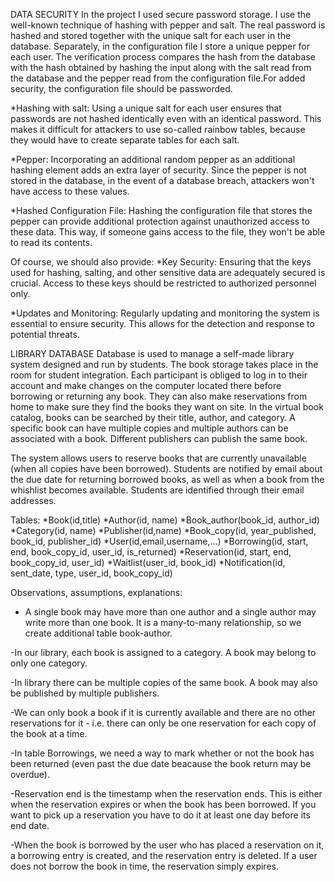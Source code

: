 DATA SECURITY
In the project I used secure password storage. I use the well-known technique of hashing with pepper and salt. The real password is hashed and stored together with the unique salt for each user in the database. Separately, in the configuration file I store a unique pepper for each user. The verification process compares the hash from the database with the hash obtained by hashing the input along with the salt read from the database and the pepper read from the configuration file.For added security, the configuration file should be passworded.

*Hashing with salt: Using a unique salt for each user ensures that passwords are not hashed identically even with an identical password. This makes it difficult for attackers to use so-called rainbow tables, because they would have to create separate tables for each salt.

*Pepper: Incorporating an additional random pepper as an additional hashing element adds an extra layer of security. Since the pepper is not stored in the database, in the event of a database breach, attackers won't have access to these values.

*Hashed Configuration File: Hashing the configuration file that stores the pepper can provide additional protection against unauthorized access to these data. This way, if someone gains access to the file, they won't be able to read its contents.


Of course, we should also provide:
*Key Security: Ensuring that the keys used for hashing, salting, and other sensitive data are adequately secured is crucial. Access to these keys should be restricted to authorized personnel only.

*Updates and Monitoring: Regularly updating and monitoring the system is essential to ensure security. This allows for the detection and response to potential threats.

LIBRARY DATABASE
Database is used to manage a self-made library system designed and run by students. The book storage takes place in the room for student integration. Each participant is obliged to log in to their account and make changes on the computer located there before borrowing or returning any book. They can also make reservations from home to make sure they find the books they want on site. In the virtual book catalog, books can be searched by their title, author, and category. A specific book can have multiple copies and multiple authors can be associated with a book. Different publishers can publish the same book.

The system allows users to reserve books that are currently unavailable (when all copies have been borrowed). Students are notified by email about the due date for returning borrowed books, as well as when a book from the whishlist becomes available. Students are identified through their email addresses.


Tables:
*Book(id,title)
*Author(id, name)
*Book_author(book_id, author_id)
*Category(id, name)
*Publisher(id,name)
*Book_copy(id, year_published, book_id, publisher_id)
*User(id,email,username,...)
*Borrowing(id, start, end, book_copy_id, user_id, is_returned)
*Reservation(id, start, end, book_copy_id, user_id)
*Waitlist(user_id, book_id)
*Notification(id, sent_date, type, user_id, book_copy_id)

Observations, assumptions, explanations:

- A single book may have more than one author and a single author may write more than one book. It is a many-to-many relationship, so we create additional table book-author.

-In our library, each book is assigned to a category. A book may belong to only one category.

-In library there can be multiple copies of the same book. A book may also be published by multiple publishers. 

-We can only book a book if it is currently available and there are no other reservations for it - i.e. there can only be one reservation for each copy of the book at a time.

-In table Borrowings, we need a way to mark whether or not the book has been returned (even past the due date beacause  the book return may be overdue).

-Reservation end is the timestamp when the reservation ends. This is either when the reservation expires or when the book has been borrowed. If you want to pick up a reservation you have to do it at least one day before its end date.

-When the book is borrowed by the user who has placed a reservation on it, a borrowing entry is created, and the reservation entry is deleted. If a user does not borrow the book in time, the reservation simply expires.

